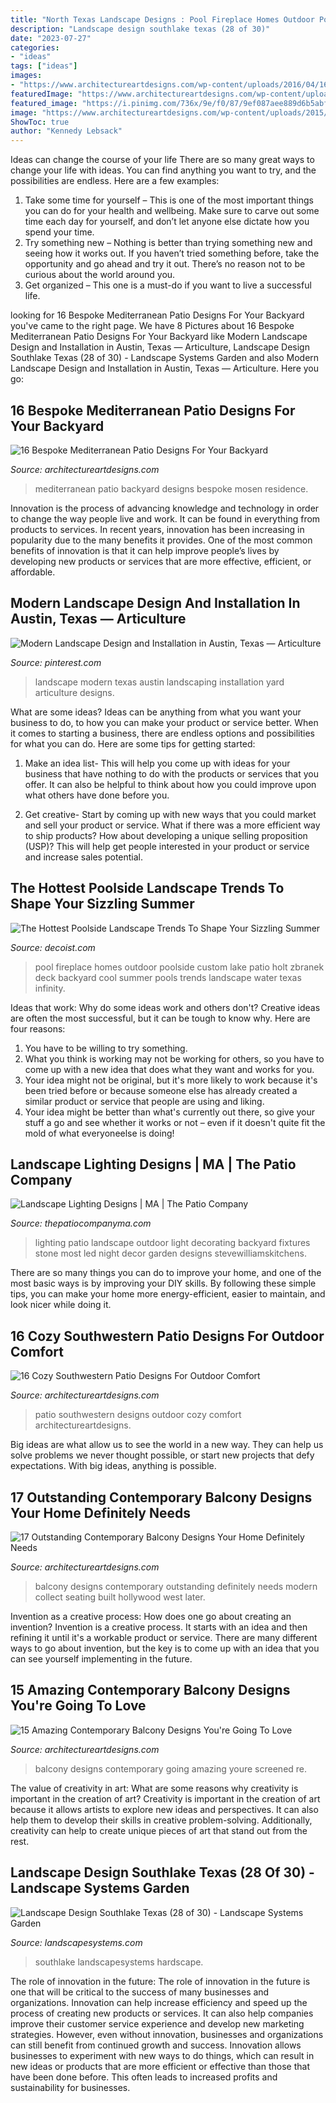 ```yaml
---
title: "North Texas Landscape Designs : Pool Fireplace Homes Outdoor Poolside Custom Lake Patio Holt Zbranek Deck Backyard Cool Summer Pools Trends Landscape Water Texas Infinity"
description: "Landscape design southlake texas (28 of 30)"
date: "2023-07-27"
categories:
- "ideas"
tags: ["ideas"]
images:
- "https://www.architectureartdesigns.com/wp-content/uploads/2016/04/16-Cozy-Southwestern-Patio-Designs-For-Outdoor-Comfort-8.jpg"
featuredImage: "https://www.architectureartdesigns.com/wp-content/uploads/2015/11/16-Bespoke-Mediterranean-Patio-Designs-For-Your-Backyard-8-630x419.jpg"
featured_image: "https://i.pinimg.com/736x/9e/f0/87/9ef087aee889d6b5abf4266b72da7bfc.jpg"
image: "https://www.architectureartdesigns.com/wp-content/uploads/2015/11/16-Bespoke-Mediterranean-Patio-Designs-For-Your-Backyard-8-630x419.jpg"
ShowToc: true
author: "Kennedy Lebsack"
---
```



Ideas can change the course of your life
There are so many great ways to change your life with ideas. You can find anything you want to try, and the possibilities are endless. Here are a few examples: 
1. Take some time for yourself – This is one of the most important things you can do for your health and wellbeing. Make sure to carve out some time each day for yourself, and don’t let anyone else dictate how you spend your time. 
2. Try something new – Nothing is better than trying something new and seeing how it works out. If you haven’t tried something before, take the opportunity and go ahead and try it out. There’s no reason not to be curious about the world around you. 
3. Get organized – This one is a must-do if you want to live a successful life.

	

		
looking for 16 Bespoke Mediterranean Patio Designs For Your Backyard you've came to the right page. We have 8 Pictures about 16 Bespoke Mediterranean Patio Designs For Your Backyard like Modern Landscape Design and Installation in Austin, Texas — Articulture, Landscape Design Southlake Texas (28 of 30) - Landscape Systems Garden and also Modern Landscape Design and Installation in Austin, Texas — Articulture. Here you go:
		
    
## 16 Bespoke Mediterranean Patio Designs For Your Backyard

<img loading=lazy src="https://www.architectureartdesigns.com/wp-content/uploads/2015/11/16-Bespoke-Mediterranean-Patio-Designs-For-Your-Backyard-8-630x419.jpg" onerror="this.onerror=null;this.src='https://tse1.mm.bing.net/th?id=OIP.a_3b4RmCDh7BGm2-Oe_RfQHaE7&amp;pid=15.1';" alt="16 Bespoke Mediterranean Patio Designs For Your Backyard">

_Source: architectureartdesigns.com_

>mediterranean patio backyard designs bespoke mosen residence. 

	

Innovation is the process of advancing knowledge and technology in order to change the way people live and work. It can be found in everything from products to services. In recent years, innovation has been increasing in popularity due to the many benefits it provides. One of the most common benefits of innovation is that it can help improve people’s lives by developing new products or services that are more effective, efficient, or affordable.

    
## Modern Landscape Design And Installation In Austin, Texas — Articulture

<img loading=lazy src="https://i.pinimg.com/736x/9e/f0/87/9ef087aee889d6b5abf4266b72da7bfc.jpg" onerror="this.onerror=null;this.src='https://tse1.mm.bing.net/th?id=OIP.lKty0MF_Dqu2hUsY7O1ScQHaE7&amp;pid=15.1';" alt="Modern Landscape Design and Installation in Austin, Texas — Articulture">

_Source: pinterest.com_

>landscape modern texas austin landscaping installation yard articulture designs. 

	

What are some ideas?
Ideas can be anything from what you want your business to do, to how you can make your product or service better. When it comes to starting a business, there are endless options and possibilities for what you can do. Here are some tips for getting started: 
1. Make an idea list- This will help you come up with ideas for your business that have nothing to do with the products or services that you offer. It can also be helpful to think about how you could improve upon what others have done before you.

2. Get creative- Start by coming up with new ways that you could market and sell your product or service. What if there was a more efficient way to ship products? How about developing a unique selling proposition (USP)? This will help get people interested in your product or service and increase sales potential. 


    
## The Hottest Poolside Landscape Trends To Shape Your Sizzling Summer

<img loading=lazy src="http://cdn.decoist.com/wp-content/uploads/2014/06/Outdoor-fireplace-and-pool-design-that-serves-you-well-in-winter-as-well.jpg" onerror="this.onerror=null;this.src='https://tse1.mm.bing.net/th?id=OIP.4mhn1wY2JTtPH42mYLaycQHaHL&amp;pid=15.1';" alt="The Hottest Poolside Landscape Trends To Shape Your Sizzling Summer">

_Source: decoist.com_

>pool fireplace homes outdoor poolside custom lake patio holt zbranek deck backyard cool summer pools trends landscape water texas infinity. 

	

Ideas that work: Why do some ideas work and others don't?
Creative ideas are often the most successful, but it can be tough to know why. Here are four reasons:
1. You have to be willing to try something.
2. What you think is working may not be working for others, so you have to come up with a new idea that does what they want and works for you.
3. Your idea might not be original, but it's more likely to work because it's been tried before or because someone else has already created a similar product or service that people are using and liking.
4. Your idea might be better than what's currently out there, so give your stuff a go and see whether it works or not – even if it doesn't quite fit the mold of what everyoneelse is doing!

    
## Landscape Lighting Designs | MA | The Patio Company

<img loading=lazy src="https://thepatiocompanyma.com/wp-content/uploads/2018/03/landscape-lighting-2-1030x686-1.jpg" onerror="this.onerror=null;this.src='https://tse4.mm.bing.net/th?id=OIP.AKnE9l76rNZzefy5xUpIwQHaE7&amp;pid=15.1';" alt="Landscape Lighting Designs | MA | The Patio Company">

_Source: thepatiocompanyma.com_

>lighting patio landscape outdoor light decorating backyard fixtures stone most led night decor garden designs stevewilliamskitchens. 

	

There are so many things you can do to improve your home, and one of the most basic ways is by improving your DIY skills. By following these simple tips, you can make your home more energy-efficient, easier to maintain, and look nicer while doing it.

    
## 16 Cozy Southwestern Patio Designs For Outdoor Comfort

<img loading=lazy src="https://www.architectureartdesigns.com/wp-content/uploads/2016/04/16-Cozy-Southwestern-Patio-Designs-For-Outdoor-Comfort-8.jpg" onerror="this.onerror=null;this.src='https://tse4.mm.bing.net/th?id=OIP.RHEIYgzZv6kmguaK8lWE7gHaE8&amp;pid=15.1';" alt="16 Cozy Southwestern Patio Designs For Outdoor Comfort">

_Source: architectureartdesigns.com_

>patio southwestern designs outdoor cozy comfort architectureartdesigns. 

	

Big ideas are what allow us to see the world in a new way. They can help us solve problems we never thought possible, or start new projects that defy expectations. With big ideas, anything is possible.

    
## 17 Outstanding Contemporary Balcony Designs Your Home Definitely Needs

<img loading=lazy src="https://www.architectureartdesigns.com/wp-content/uploads/2018/06/17-Outstanding-Contemporary-Balcony-Designs-Your-Home-Definitely-Needs-9.jpg" onerror="this.onerror=null;this.src='https://tse2.mm.bing.net/th?id=OIP.fuWk4YuRWaOoONW2GApWJAHaE8&amp;pid=15.1';" alt="17 Outstanding Contemporary Balcony Designs Your Home Definitely Needs">

_Source: architectureartdesigns.com_

>balcony designs contemporary outstanding definitely needs modern collect seating built hollywood west later. 

	

Invention as a creative process: How does one go about creating an invention?
Invention is a creative process. It starts with an idea and then refining it until it's a workable product or service. There are many different ways to go about invention, but the key is to come up with an idea that you can see yourself implementing in the future.

    
## 15 Amazing Contemporary Balcony Designs You&#039;re Going To Love

<img loading=lazy src="http://www.architectureartdesigns.com/wp-content/uploads/2017/06/15-Amazing-Contemporary-Balcony-Designs-Youre-Going-To-Love-14-630x881.jpg" onerror="this.onerror=null;this.src='https://tse4.mm.bing.net/th?id=OIP.ggm_tI2NVw2WesCgqFS7qgHaKW&amp;pid=15.1';" alt="15 Amazing Contemporary Balcony Designs You&#039;re Going To Love">

_Source: architectureartdesigns.com_

>balcony designs contemporary going amazing youre screened re. 

	

The value of creativity in art: What are some reasons why creativity is important in the creation of art?
Creativity is important in the creation of art because it allows artists to explore new ideas and perspectives. It can also help them to develop their skills in creative problem-solving. Additionally, creativity can help to create unique pieces of art that stand out from the rest.

    
## Landscape Design Southlake Texas (28 Of 30) - Landscape Systems Garden

<img loading=lazy src="http://landscapesystems.com/wp-content/uploads/2018/08/Landscape-Design-Southlake-Texas-28-of-30.jpg" onerror="this.onerror=null;this.src='https://tse3.mm.bing.net/th?id=OIP.KKgm0J3-xlA7zpW5cgwfAQHaE7&amp;pid=15.1';" alt="Landscape Design Southlake Texas (28 of 30) - Landscape Systems Garden">

_Source: landscapesystems.com_

>southlake landscapesystems hardscape. 

	

The role of innovation in the future:
The role of innovation in the future is one that will be critical to the success of many businesses and organizations. Innovation can help increase efficiency and speed up the process of creating new products or services. It can also help companies improve their customer service experience and develop new marketing strategies.
However, even without innovation, businesses and organizations can still benefit from continued growth and success. Innovation allows businesses to experiment with new ways to do things, which can result in new ideas or products that are more efficient or effective than those that have been done before. This often leads to increased profits and sustainability for businesses.

